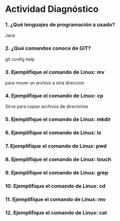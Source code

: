# Actividad Diagnóstico


### 1. ¿Qué lenguajes de programación a usado?
Java
### 2. ¿Qué comandos conoce de GIT?
git
config
help
### 3. Ejemplifique el comando de Linux: mv
para mover un archivo a otra direccion
### 4. Ejemplifique el comando de Linux: cp
Sirve para copiar archivos de directorios
### 5. Ejemplifique el comando de Linux: mkdir
### 6. Ejemplifique el comando de Linux: ls
### 7. Ejemplifique el comando de Linux: pwd
### 8. Ejemplifique el comando de Linux: touch
### 9. Ejemplifique el comando de Linux: grep
### 10. Ejemplifique el comando de Linux: cd
### 11. Ejemplifique el comando de Linux: mv
### 12. Ejemplifique el comando de Linux: cat
